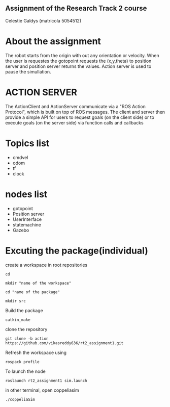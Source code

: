 ## Assignment of the Research Track 2 course 
 Celestie Galdys (matricola 5054512)

# About the assignment
The robot starts from the origin with out any orientation or velocity. When the user is requestes the gotopoint requests the (x,y,theta)  to position server and position server returns the values. Action server is used to pause the simullation.

# ACTION SERVER 
The ActionClient and ActionServer communicate via a "ROS Action Protocol", which is built on top of ROS messages. The client and server then provide a simple API for users to request goals (on the client side) or to execute goals (on the server side) via function calls and callbacks

# Topics list

- cmdvel                  
- odom                  
- tf                    
- clock                    

# nodes list

- gotopoint                  
- Position server                  
- UserInterface       
- statemachine
- Gazebo




# Excuting the package(individual)

create a workspace in root repositories

```
cd
```

```
mkdir "name of the workspace"
```

```
cd "name of the package"
```

```
mkdir src
```

Build the package

```
catkin_make
```

clone the repository 

```
git clone -b action https://github.com/vikasreddy636/rt2_assignment1.git
```

Refresh the workspace using

```
rospack profile
```

To launch the node
````
roslaunch rt2_assignment1 sim.launch
````

in other terminal, open coppeliasim
````
./coppeliaSim
````
